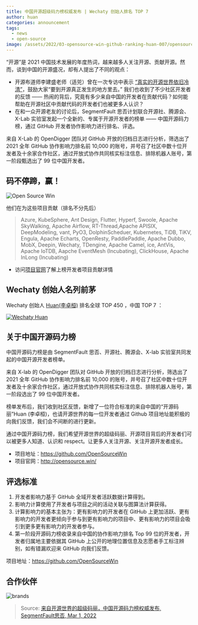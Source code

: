 ```yaml
---
title: 中国开源超级码力榜权威发布 | Wechaty 创始人排名 TOP 7
author: huan
categories: announcement
tags:
  - news
  - open-source
image: /assets/2022/03-opensource-win-github-ranking-huan-007/opensource-super-mario.webp
---
```


“开源”是 2021 中国技术发展的年度热词，越来越多人关注开源、贡献开源。然而，谈到中国的开源盛况，却有人提出了不同的观点：

- 开源布道师李建盛老师（适兕）曾在一次专访中表示 [“真实的开源世界依旧冷清”](https://mp.weixin.qq.com/s/YJN7wYX6kk9ZhHkP66zHZA)，鼓励大家“要到开源真正发生的地方里去。”
我们也收到了不少社区开发者的反馈 —— 热闹的背后，究竟有多少来自中国的开发者在贡献代码？如何能帮助在开源社区中贡献代码的开发者们也被更多人认识？
- 在和一众开源老友的讨论后，SegmentFault 思否计划联合开源社、腾源会、X-Lab 实验室发起一个全新的、专属于开源开发者的榜单 —— 中国开源码力榜，通过 GitHub 开发者协作影响力进行排名、评选。

来自 X-Lab 的 OpenDigger 团队对 GitHub 开放的归档日志进行分析，筛选出了 2021 全年 GitHub 协作影响力排名前 10,000 的账号，并号召了社区中数十位开发者及十余家合作社区，通过开放式协作共同核实标注信息、排除机器人账号，第一阶段甄选出了 99 位中国开发者。

## 码不停蹄，赢！

![Open Source Win](/assets/2022/03-opensource-win-github-ranking-huan-007/winners.webp)

他们在为这些项目贡献（排名不分先后）

> Azure, KubeSphere, Ant Design, Flutter, Hyperf, Swoole, Apache SkyWalking, Apache Airflow, RT-Thread,Apache APISIX, DeepModeling, vant, PyO3, DolphinScheduer, Kubernetes, TiDB, TiKV, Engula, Apache Echarts, OpenResty, PaddlePaddle, Apache Dubbo, MobX, Deepin, Wechaty, TDengine, Apache Camel, ice, AntVis, Apache IoTDB, Aapche EventMesh (Incubating), ClickHouse, Apache InLong (Incubating)

- 访问[项目官网](https://opensource.win/)了解上榜开发者项目贡献详情

## Wechaty 创始人名列前茅

Wechaty 创始人 [Huan(李卓桓)](https://opensource.win/huan) 排名全球 TOP 450 ，中国 TOP 7 ：

[![Wechaty Huan](/assets/2022/03-opensource-win-github-ranking-huan-007/opensource-win-huan.webp)](https://opensource.win/huan)

## 关于中国开源码力榜

中国开源码力榜是由 SegmentFault 思否、开源社、腾源会、X-lab 实验室共同发起的中国开源开发者榜单。

来自 X-lab 的 OpenDigger 团队对 GitHub 开放的归档日志进行分析，筛选出了 2021 全年 GitHub 协作影响力排名前 10,000 的账号，并号召了社区中数十位开发者及十余家合作社区，通过开放式协作共同核实标注信息、排除机器人账号，第一阶段选出了 99 位中国开发者。

榜单发布后，我们收到社区反馈，新增了一位符合标准的来自中国的“开源码丽”Huan (李卓桓)，也请开源世界的每一位开发者通过 Github 项目地址能积极的向我们反馈，我们会不间断的进行更新。

通过中国开源码力榜，我们希望开源世界的超级码丽、开源项目背后的开发者们可以被更多人知道、认识和 respect。让更多人关注开源、关注开源开发者成长。

- 项目地址：<https://github.com/OpenSourceWin>
- 项目官网：<http://opensource.win/>

## 评选标准

1. 开发者影响力基于 GitHub 全域开发者活跃数据计算得到。
1. 影响力计算使用了开发者与项目之间的活动关联与图算法计算获得。
1. 计算影响力的基本主张为：更有影响力的开发者在 GitHub 上更加活跃、更有影响力的开发者更倾向于参与到更有影响力的项目中、更有影响力的项目会吸引到更多更有影响力的开发者参与。
1. 第一阶段开源码力榜收录来自中国的协作影响力排名 Top 99 位的开发者，开发者归属地主要依据其 GitHub 上公开的地理位置信息及志愿者手工标注辨别，如有错漏欢迎来 GitHub 向我们反馈。

项目地址：<https://github.com/OpenSourceWin>

## 合作伙伴

![brands](/assets/2022/03-opensource-win-github-ranking-huan-007/brands.webp)

> Source: [来自开源世界的超级码丽，中国开源码力榜权威发布, SegmentFault思否, Mar 1, 2022](https://segmentfault.com/a/1190000041478447)
